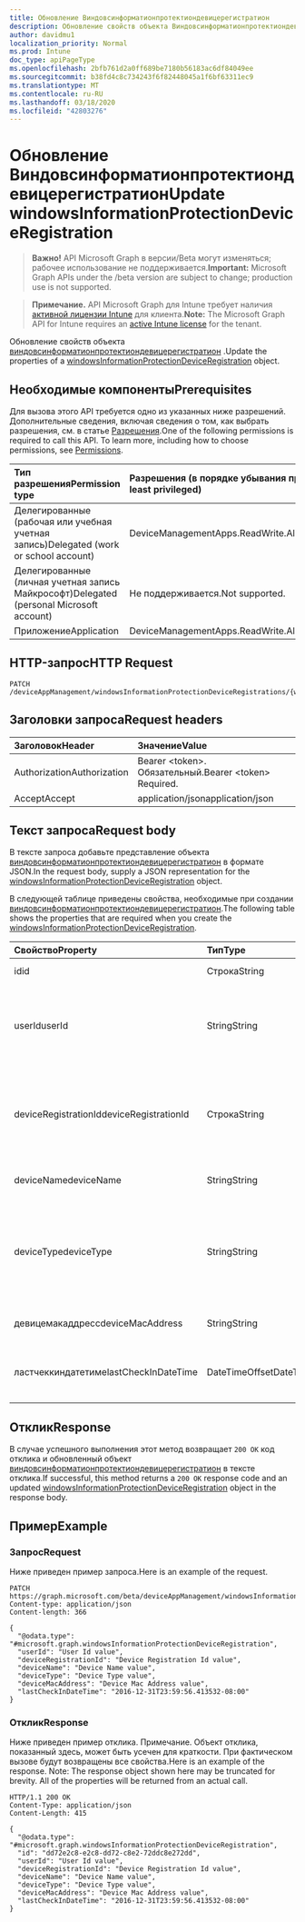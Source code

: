 ```yaml
---
title: Обновление Виндовсинформатионпротектиондевицерегистратион
description: Обновление свойств объекта Виндовсинформатионпротектиондевицерегистратион.
author: davidmu1
localization_priority: Normal
ms.prod: Intune
doc_type: apiPageType
ms.openlocfilehash: 2bfb761d2a0ff689be7180b56183ac6df84049ee
ms.sourcegitcommit: b38fd4c8c734243f6f82448045a1f6bf63311ec9
ms.translationtype: MT
ms.contentlocale: ru-RU
ms.lasthandoff: 03/18/2020
ms.locfileid: "42803276"
---
```

# <a name="update-windowsinformationprotectiondeviceregistration"></a><span data-ttu-id="55c9c-103">Обновление Виндовсинформатионпротектиондевицерегистратион</span><span class="sxs-lookup"><span data-stu-id="55c9c-103">Update windowsInformationProtectionDeviceRegistration</span></span>

> <span data-ttu-id="55c9c-104">**Важно!** API Microsoft Graph в версии/Beta могут изменяться; рабочее использование не поддерживается.</span><span class="sxs-lookup"><span data-stu-id="55c9c-104">**Important:** Microsoft Graph APIs under the /beta version are subject to change; production use is not supported.</span></span>

> <span data-ttu-id="55c9c-105">**Примечание.** API Microsoft Graph для Intune требует наличия [активной лицензии Intune](https://go.microsoft.com/fwlink/?linkid=839381) для клиента.</span><span class="sxs-lookup"><span data-stu-id="55c9c-105">**Note:** The Microsoft Graph API for Intune requires an [active Intune license](https://go.microsoft.com/fwlink/?linkid=839381) for the tenant.</span></span>

<span data-ttu-id="55c9c-106">Обновление свойств объекта [виндовсинформатионпротектиондевицерегистратион](../resources/intune-mam-windowsinformationprotectiondeviceregistration.md) .</span><span class="sxs-lookup"><span data-stu-id="55c9c-106">Update the properties of a [windowsInformationProtectionDeviceRegistration](../resources/intune-mam-windowsinformationprotectiondeviceregistration.md) object.</span></span>

## <a name="prerequisites"></a><span data-ttu-id="55c9c-107">Необходимые компоненты</span><span class="sxs-lookup"><span data-stu-id="55c9c-107">Prerequisites</span></span>
<span data-ttu-id="55c9c-p101">Для вызова этого API требуется одно из указанных ниже разрешений. Дополнительные сведения, включая сведения о том, как выбрать разрешения, см. в статье [Разрешения](/graph/permissions-reference).</span><span class="sxs-lookup"><span data-stu-id="55c9c-p101">One of the following permissions is required to call this API. To learn more, including how to choose permissions, see [Permissions](/graph/permissions-reference).</span></span>

|<span data-ttu-id="55c9c-110">Тип разрешения</span><span class="sxs-lookup"><span data-stu-id="55c9c-110">Permission type</span></span>|<span data-ttu-id="55c9c-111">Разрешения (в порядке убывания привилегий)</span><span class="sxs-lookup"><span data-stu-id="55c9c-111">Permissions (from most to least privileged)</span></span>|
|:---|:---|
|<span data-ttu-id="55c9c-112">Делегированные (рабочая или учебная учетная запись)</span><span class="sxs-lookup"><span data-stu-id="55c9c-112">Delegated (work or school account)</span></span>|<span data-ttu-id="55c9c-113">DeviceManagementApps.ReadWrite.All</span><span class="sxs-lookup"><span data-stu-id="55c9c-113">DeviceManagementApps.ReadWrite.All</span></span>|
|<span data-ttu-id="55c9c-114">Делегированные (личная учетная запись Майкрософт)</span><span class="sxs-lookup"><span data-stu-id="55c9c-114">Delegated (personal Microsoft account)</span></span>|<span data-ttu-id="55c9c-115">Не поддерживается.</span><span class="sxs-lookup"><span data-stu-id="55c9c-115">Not supported.</span></span>|
|<span data-ttu-id="55c9c-116">Приложение</span><span class="sxs-lookup"><span data-stu-id="55c9c-116">Application</span></span>|<span data-ttu-id="55c9c-117">DeviceManagementApps.ReadWrite.All</span><span class="sxs-lookup"><span data-stu-id="55c9c-117">DeviceManagementApps.ReadWrite.All</span></span>|

## <a name="http-request"></a><span data-ttu-id="55c9c-118">HTTP-запрос</span><span class="sxs-lookup"><span data-stu-id="55c9c-118">HTTP Request</span></span>
<!-- {
  "blockType": "ignored"
}
-->
``` http
PATCH /deviceAppManagement/windowsInformationProtectionDeviceRegistrations/{windowsInformationProtectionDeviceRegistrationId}
```

## <a name="request-headers"></a><span data-ttu-id="55c9c-119">Заголовки запроса</span><span class="sxs-lookup"><span data-stu-id="55c9c-119">Request headers</span></span>
|<span data-ttu-id="55c9c-120">Заголовок</span><span class="sxs-lookup"><span data-stu-id="55c9c-120">Header</span></span>|<span data-ttu-id="55c9c-121">Значение</span><span class="sxs-lookup"><span data-stu-id="55c9c-121">Value</span></span>|
|:---|:---|
|<span data-ttu-id="55c9c-122">Authorization</span><span class="sxs-lookup"><span data-stu-id="55c9c-122">Authorization</span></span>|<span data-ttu-id="55c9c-123">Bearer &lt;token&gt;. Обязательный.</span><span class="sxs-lookup"><span data-stu-id="55c9c-123">Bearer &lt;token&gt; Required.</span></span>|
|<span data-ttu-id="55c9c-124">Accept</span><span class="sxs-lookup"><span data-stu-id="55c9c-124">Accept</span></span>|<span data-ttu-id="55c9c-125">application/json</span><span class="sxs-lookup"><span data-stu-id="55c9c-125">application/json</span></span>|

## <a name="request-body"></a><span data-ttu-id="55c9c-126">Текст запроса</span><span class="sxs-lookup"><span data-stu-id="55c9c-126">Request body</span></span>
<span data-ttu-id="55c9c-127">В тексте запроса добавьте представление объекта [виндовсинформатионпротектиондевицерегистратион](../resources/intune-mam-windowsinformationprotectiondeviceregistration.md) в формате JSON.</span><span class="sxs-lookup"><span data-stu-id="55c9c-127">In the request body, supply a JSON representation for the [windowsInformationProtectionDeviceRegistration](../resources/intune-mam-windowsinformationprotectiondeviceregistration.md) object.</span></span>

<span data-ttu-id="55c9c-128">В следующей таблице приведены свойства, необходимые при создании [виндовсинформатионпротектиондевицерегистратион](../resources/intune-mam-windowsinformationprotectiondeviceregistration.md).</span><span class="sxs-lookup"><span data-stu-id="55c9c-128">The following table shows the properties that are required when you create the [windowsInformationProtectionDeviceRegistration](../resources/intune-mam-windowsinformationprotectiondeviceregistration.md).</span></span>

|<span data-ttu-id="55c9c-129">Свойство</span><span class="sxs-lookup"><span data-stu-id="55c9c-129">Property</span></span>|<span data-ttu-id="55c9c-130">Тип</span><span class="sxs-lookup"><span data-stu-id="55c9c-130">Type</span></span>|<span data-ttu-id="55c9c-131">Описание</span><span class="sxs-lookup"><span data-stu-id="55c9c-131">Description</span></span>|
|:---|:---|:---|
|<span data-ttu-id="55c9c-132">id</span><span class="sxs-lookup"><span data-stu-id="55c9c-132">id</span></span>|<span data-ttu-id="55c9c-133">Строка</span><span class="sxs-lookup"><span data-stu-id="55c9c-133">String</span></span>|<span data-ttu-id="55c9c-134">Ключ объекта.</span><span class="sxs-lookup"><span data-stu-id="55c9c-134">Key of the entity.</span></span>|
|<span data-ttu-id="55c9c-135">userId</span><span class="sxs-lookup"><span data-stu-id="55c9c-135">userId</span></span>|<span data-ttu-id="55c9c-136">String</span><span class="sxs-lookup"><span data-stu-id="55c9c-136">String</span></span>|<span data-ttu-id="55c9c-137">UserId, связанный с этой записью регистрации устройства.</span><span class="sxs-lookup"><span data-stu-id="55c9c-137">UserId associated with this device registration record.</span></span>|
|<span data-ttu-id="55c9c-138">deviceRegistrationId</span><span class="sxs-lookup"><span data-stu-id="55c9c-138">deviceRegistrationId</span></span>|<span data-ttu-id="55c9c-139">Строка</span><span class="sxs-lookup"><span data-stu-id="55c9c-139">String</span></span>|<span data-ttu-id="55c9c-140">Идентификатор устройства для записи регистрации этого устройства.</span><span class="sxs-lookup"><span data-stu-id="55c9c-140">Device identifier for this device registration record.</span></span>|
|<span data-ttu-id="55c9c-141">deviceName</span><span class="sxs-lookup"><span data-stu-id="55c9c-141">deviceName</span></span>|<span data-ttu-id="55c9c-142">String</span><span class="sxs-lookup"><span data-stu-id="55c9c-142">String</span></span>|<span data-ttu-id="55c9c-143">Имя устройства.</span><span class="sxs-lookup"><span data-stu-id="55c9c-143">Device name.</span></span>|
|<span data-ttu-id="55c9c-144">deviceType</span><span class="sxs-lookup"><span data-stu-id="55c9c-144">deviceType</span></span>|<span data-ttu-id="55c9c-145">String</span><span class="sxs-lookup"><span data-stu-id="55c9c-145">String</span></span>|<span data-ttu-id="55c9c-146">Тип устройства, например Windows для портативного компьютера Windows и Windows Phone.</span><span class="sxs-lookup"><span data-stu-id="55c9c-146">Device type, for example, Windows laptop VS Windows phone.</span></span>|
|<span data-ttu-id="55c9c-147">девицемакаддресс</span><span class="sxs-lookup"><span data-stu-id="55c9c-147">deviceMacAddress</span></span>|<span data-ttu-id="55c9c-148">String</span><span class="sxs-lookup"><span data-stu-id="55c9c-148">String</span></span>|<span data-ttu-id="55c9c-149">Mac-адрес устройства.</span><span class="sxs-lookup"><span data-stu-id="55c9c-149">Device Mac address.</span></span>|
|<span data-ttu-id="55c9c-150">ластчеккиндатетиме</span><span class="sxs-lookup"><span data-stu-id="55c9c-150">lastCheckInDateTime</span></span>|<span data-ttu-id="55c9c-151">DateTimeOffset</span><span class="sxs-lookup"><span data-stu-id="55c9c-151">DateTimeOffset</span></span>|<span data-ttu-id="55c9c-152">Время последнего возврата устройства.</span><span class="sxs-lookup"><span data-stu-id="55c9c-152">Last checkin time of the device.</span></span>|



## <a name="response"></a><span data-ttu-id="55c9c-153">Отклик</span><span class="sxs-lookup"><span data-stu-id="55c9c-153">Response</span></span>
<span data-ttu-id="55c9c-154">В случае успешного выполнения этот метод возвращает `200 OK` код отклика и обновленный объект [виндовсинформатионпротектиондевицерегистратион](../resources/intune-mam-windowsinformationprotectiondeviceregistration.md) в тексте отклика.</span><span class="sxs-lookup"><span data-stu-id="55c9c-154">If successful, this method returns a `200 OK` response code and an updated [windowsInformationProtectionDeviceRegistration](../resources/intune-mam-windowsinformationprotectiondeviceregistration.md) object in the response body.</span></span>

## <a name="example"></a><span data-ttu-id="55c9c-155">Пример</span><span class="sxs-lookup"><span data-stu-id="55c9c-155">Example</span></span>

### <a name="request"></a><span data-ttu-id="55c9c-156">Запрос</span><span class="sxs-lookup"><span data-stu-id="55c9c-156">Request</span></span>
<span data-ttu-id="55c9c-157">Ниже приведен пример запроса.</span><span class="sxs-lookup"><span data-stu-id="55c9c-157">Here is an example of the request.</span></span>
``` http
PATCH https://graph.microsoft.com/beta/deviceAppManagement/windowsInformationProtectionDeviceRegistrations/{windowsInformationProtectionDeviceRegistrationId}
Content-type: application/json
Content-length: 366

{
  "@odata.type": "#microsoft.graph.windowsInformationProtectionDeviceRegistration",
  "userId": "User Id value",
  "deviceRegistrationId": "Device Registration Id value",
  "deviceName": "Device Name value",
  "deviceType": "Device Type value",
  "deviceMacAddress": "Device Mac Address value",
  "lastCheckInDateTime": "2016-12-31T23:59:56.413532-08:00"
}
```

### <a name="response"></a><span data-ttu-id="55c9c-158">Отклик</span><span class="sxs-lookup"><span data-stu-id="55c9c-158">Response</span></span>
<span data-ttu-id="55c9c-p102">Ниже приведен пример отклика. Примечание. Объект отклика, показанный здесь, может быть усечен для краткости. При фактическом вызове будут возвращены все свойства.</span><span class="sxs-lookup"><span data-stu-id="55c9c-p102">Here is an example of the response. Note: The response object shown here may be truncated for brevity. All of the properties will be returned from an actual call.</span></span>
``` http
HTTP/1.1 200 OK
Content-Type: application/json
Content-Length: 415

{
  "@odata.type": "#microsoft.graph.windowsInformationProtectionDeviceRegistration",
  "id": "dd72e2c8-e2c8-dd72-c8e2-72ddc8e272dd",
  "userId": "User Id value",
  "deviceRegistrationId": "Device Registration Id value",
  "deviceName": "Device Name value",
  "deviceType": "Device Type value",
  "deviceMacAddress": "Device Mac Address value",
  "lastCheckInDateTime": "2016-12-31T23:59:56.413532-08:00"
}
```




